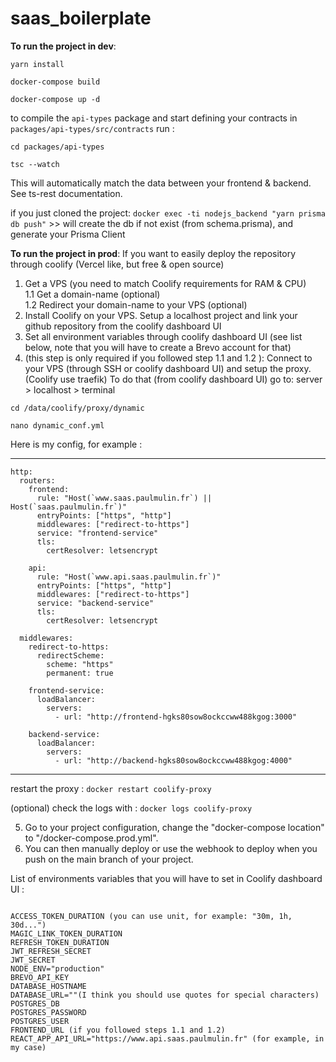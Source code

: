 # saas_boilerplate

__To run the project in dev__:

``yarn install``

``docker-compose build``

``docker-compose up -d``

to compile the ``api-types`` package and start defining your contracts in ``packages/api-types/src/contracts`` run :

``cd packages/api-types``

``tsc --watch``

This will automatically match the data between your frontend & backend. See ts-rest documentation.

if you just cloned the project: 
``docker exec -ti nodejs_backend "yarn prisma db push"`` >> will create the db if not exist (from schema.prisma), and generate your Prisma Client

__To run the project in prod__: 
If you want to easily deploy the repository through coolify (Vercel like, but free & open source)

1. Get a VPS (you need to match Coolify requirements for RAM & CPU)  
1.1 Get a domain-name (optional)  
1.2 Redirect your domain-name to your VPS (optional)
3. Install Coolify on your VPS. Setup a localhost project and link your github repository from the coolify dashboard UI
4. Set all environment variables through coolify dashboard UI (see list below, note that you will have to create a Brevo account for that)
5. (this step is only required if you followed step 1.1 and 1.2 ):
Connect to your VPS (through SSH or coolify dashboard UI) and setup the proxy. (Coolify use traefik)
To do that (from coolify dashboard UI) go to: server > localhost > terminal

``cd /data/coolify/proxy/dynamic``

``nano dynamic_conf.yml``

Here is my config, for example :
__________________________________________________________________________________
````
http:
  routers:
    frontend:
      rule: "Host(`www.saas.paulmulin.fr`) || Host(`saas.paulmulin.fr`)"
      entryPoints: ["https", "http"]
      middlewares: ["redirect-to-https"]
      service: "frontend-service"
      tls:
        certResolver: letsencrypt

    api:
      rule: "Host(`www.api.saas.paulmulin.fr`)"
      entryPoints: ["https", "http"]
      middlewares: ["redirect-to-https"]
      service: "backend-service"
      tls:
        certResolver: letsencrypt

  middlewares:
    redirect-to-https:
      redirectScheme:
        scheme: "https"
        permanent: true

    frontend-service:
      loadBalancer:
        servers:
          - url: "http://frontend-hgks80sow8ockccww488kgog:3000"

    backend-service:
      loadBalancer:
        servers:
          - url: "http://backend-hgks80sow8ockccww488kgog:4000"
````

_____________________________________________________________________________

restart the proxy :
``docker restart coolify-proxy``

(optional) check the logs with : ``docker logs coolify-proxy``

5. Go to your project configuration, change the "docker-compose location" to "/docker-compose.prod.yml".
6. You can then manually deploy or use the webhook to deploy when you push on the main branch of your project.

List of environments variables that you will have to set in Coolify dashboard UI :

````

ACCESS_TOKEN_DURATION (you can use unit, for example: "30m, 1h, 30d...") 
MAGIC_LINK_TOKEN_DURATION
REFRESH_TOKEN_DURATION
JWT_REFRESH_SECRET
JWT_SECRET
NODE_ENV="production"
BREVO_API_KEY
DATABASE_HOSTNAME
DATABASE_URL=""(I think you should use quotes for special characters)
POSTGRES_DB
POSTGRES_PASSWORD
POSTGRES_USER
FRONTEND_URL (if you followed steps 1.1 and 1.2)
REACT_APP_API_URL="https://www.api.saas.paulmulin.fr" (for example, in my case)
````
